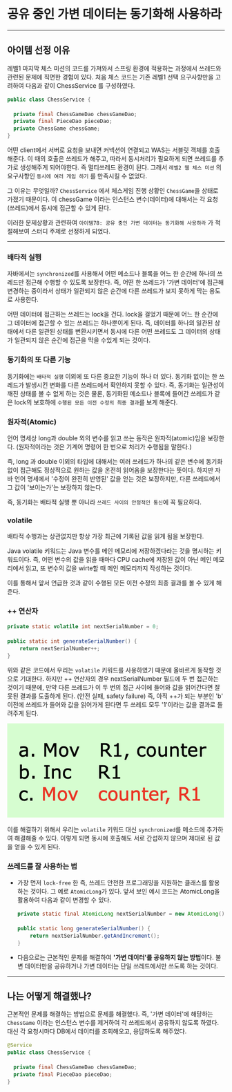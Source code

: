 # 공유 중인 가변 데이터는 동기화해 사용하라

---

## 아이템 선정 이유

레벨1 마지막 체스 미션의 코드를 가져와서 스프링 환경에 적용하는 과정에서 쓰레드와 관련된 문제에 직면한 경험이 있다.
처음 체스 코드는 기존 레벨1 선택 요구사항만을 고려하여 다음과 같이 ChessService 를 구성하였다.

```java
public class ChessService {

  private final ChessGameDao chessGameDao;
  private final PieceDao pieceDao;
  private ChessGame chessGame;
}
```

어떤 client에서 서버로 요청을 보내면 커넥션이 연결되고 WAS는 서블릿 객체를 호출해준다.
이 때의 호출은 쓰레드가 해주고, 따라서 동시처리가 필요하게 되면 쓰레드를 추가로 생성해주게 되어야한다.
즉 멀티쓰레드 환경이 된다.
그래서 `레벨2 웹 체스 미션` 의 요구사항인 `동시에 여러 게임 하기` 를 만족시킬 수 없었다.

그 이유는 무엇일까?
`ChessService` 에서 체스게임 진행 상황인 `ChessGame`을 상태로 가졌기 때문이다.
이 chessGame 이라는 인스턴스 변수(데이터)에 대해서는 각 요청(쓰레드)에서 동시에 접근할 수 있게 된다.

이러한 문제상황과 관련하여 `아이템78: 공유 중인 가변 데이터는 동기화해 사용하라` 가 적절해보여 스터디 주제로 선정하게 되었다.

---

### 배타적 실행

자바에서는 `synchronized`를 사용해서
어떤 메소드나 블록을 어느 한 순간에 하나의 쓰레드만 접근해 수행할 수 있도록 보장한다.
즉, 어떤 한 쓰레드가 '가변 데이터'에 접근해 변경하는 중이라서 상태가 일관되지 않은 순간에
다른 쓰레드가 보지 못하게 막는 용도로 사용한다.

어떤 데이터에 접근하는 쓰레드는 lock을 건다.
lock을 걸었기 때문에 어느 한 순간에 그 데이터에 접근할 수 있는 쓰레드는 하나뿐이게 된다.
즉, 데이터를 하나의 일관된 상태에서 다른 일관된 상태를 변환시키면서 동시에
다른 어떤 쓰레드도 그 데이터의 상태가 일관되지 않은 순간에 접근을 막을 수있게 되는 것이다.

### 동기화의 또 다른 기능

동기화에는 `배타적 실행` 이외에 또 다른 중요한 기능이 하나 더 있다.
동기화 없이는 한 쓰레드가 발생시킨 변화를 다른 쓰레드에서 확인하지 못할 수 있다.
즉, 동기화는 일관성이 깨진 상태를 볼 수 없게 하는 것은 물론, 동기화된 메소드나 블록에 들어간 쓰레드가 같은 lock의
보호하에 `수행된 모든 이전 수정의 최종 결과`를 보게 해준다.

### 원자적(Atomic)

언어 명세상 long과 double 외의 변수를 읽고 쓰는 동작은 원자적(atomic)임을 보장한다.
(원자적이라는 것은 기계어 명령어 한 번으로 처리가 수행됨을 말한다.)

즉, long 과 double 이외의 타입에 대해서는 여러 쓰레드가 하나의 같은 변수에 동기화없이 접근해도 정상적으로
원하는 값을 온전히 읽어옴을 보장한다는 뜻이다.
하지만 자바 언어 명세에서 '수정이 완전히 반영된' 값을 얻는 것은 보장하지만, 다른 쓰레드에서 그 값이 '보이는가'는 보장하지 않는다.

즉, 동기화는 배타적 실행 뿐 아니라 `쓰레드 사이의 안정적인 통신`에 꼭 필요하다.

### volatile

배타적 수행과는 상관없지만 항상 가장 최근에 기록된 값을 읽게 됨을 보장한다.

Java volatile 키워드는 Java 변수를 메인 메모리에 저장하겠다라는 것을 명시하는 키워드이다.
즉, 어떤 변수의 값을 읽을 때마다 CPU cache에 저장된 값이 아닌 메인 메모리에서 읽고,
또 변수의 값을 wirte할 때 메인 메모리까지 작성하는 것이다. 

이를 통해서 앞서 언급한 것과 같이 수행된 모든 이전 수정의 최종 결과를 볼 수 있게 해준다.

### ++ 연산자

```java
private static volatile int nextSerialNumber = 0;

public static int generateSerialNumber() {
    return nextSerialNumber++;
}
```

위와 같은 코드에서 우리는 `volatile` 키워드를 사용하였기 때문에 올바르게 동작할 것으로 기대한다.
하지만 ++ 연산자의 경우 nextSerialNumber 필드에 두 번 접근하는 것이기 때문에, 만약 다른 쓰레드가 이 두 번의 접근
사이에 들어와 값을 읽어간다면 잘못된 결과를 도출하게 된다. (안전 실패, safety failure)
즉, 아직 ++가 되는 부분인 'b' 이전에 쓰레드가 들어와 값을 읽어가게 된다면 두 쓰레드 모두 '1'이라는 값을 결과로 돌려주게 된다.

![++ 연산](++%20연산.png)

이를 해결하기 위해서 우리는 `volatile` 키워드 대신 `synchronized`를 메소드에 추가하여 해결해줄 수 있다.
이렇게 되면 동시에 호출해도 서로 간섭하지 않으며 제대로 된 값을 얻을 수 있게 된다.

### 쓰레드를 잘 사용하는 법

- 가장 먼저 `lock-free` 한 즉, 쓰레드 안전한 프로그래밍을 지원하는 클래스를 활용하는 것이다. 그 예로 `AtomicLong`가 있다. 앞서 보인 예시 코드는 AtomicLong을 활용하여 다음과 같이 변경할 수 있다.

    ```java
    private static final AtomicLong nextSerialNumber = new AtomicLong();
    
    public static long generateSerialNumber() {
        return nextSerialNumber.getAndIncrement();
    }
    ```

- 다음으로는 근본적인 문제를 해결하여 **'가변 데이터'를 공유하지 않는 방법**이다. 불변 데이터만을 공유하거나 가변 데이터는 단일 쓰레드에서만 쓰도록 하는 것이다.

---

## 나는 어떻게 해결했나?

근본적인 문제를 해결하는 방법으로 문제를 해결했다. 즉, '가변 데이터'에 해당하는 `ChessGame` 이라는 인스턴스 변수를 제거하여
각 쓰레드에서 공유하지 않도록 하였다.
대신 각 요청시마다 DB에서 데이터를 조회해오고, 응답하도록 해주었다.

```java
@Service
public class ChessService {

  private final ChessGameDao chessGameDao;
  private final PieceDao pieceDao;
}
```
